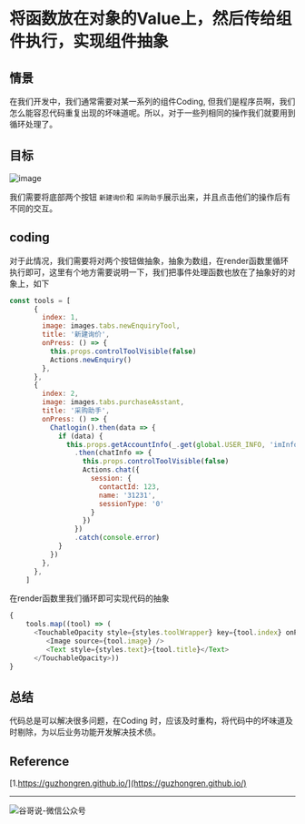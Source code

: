 # 将函数放在对象的Value上，然后传给组件执行，实现组件抽象


## 情景

在我们开发中，我们通常需要对某一系列的组件Coding, 但我们是程序员啊，我们怎么能容忍代码重复出现的坏味道呢。所以，对于一些列相同的操作我们就要用到循环处理了。

## 目标

![image](https://yqfile.alicdn.com/4254ffc9caefb928d7fdb8a60c6ed1aabe2bdc37.png)

我们需要将底部两个按钮 `新建询价`和 `采购助手`展示出来，并且点击他们的操作后有不同的交互。

## coding

对于此情况，我们需要将对两个按钮做抽象，抽象为数组，在render函数里循环执行即可，这里有个地方需要说明一下，我们把事件处理函数也放在了抽象好的对象上，如下

```js
const tools = [
      {
        index: 1,
        image: images.tabs.newEnquiryTool,
        title: '新建询价',
        onPress: () => {
          this.props.controlToolVisible(false)
          Actions.newEnquiry()
        },
      },
      {
        index: 2,
        image: images.tabs.purchaseAsstant,
        title: '采购助手',
        onPress: () => {
          Chatlogin().then(data => {
            if (data) {
              this.props.getAccountInfo(_.get(global.USER_INFO, 'imInfo.mpcAccId'))
                .then(chatInfo => {
                  this.props.controlToolVisible(false)
                  Actions.chat({
                    session: {
                      contactId: 123,
                      name: '31231',
                      sessionType: '0'
                    }
                  })
                })
                .catch(console.error)
            }
          })
        },
      },
    ]
```

在render函数里我们循环即可实现代码的抽象

```js
{
    tools.map((tool) => (
      <TouchableOpacity style={styles.toolWrapper} key={tool.index} onPress={tool.onPress} >
         <Image source={tool.image} />
         <Text style={styles.text}>{tool.title}</Text>
      </TouchableOpacity>))
}

```

## 总结

代码总是可以解决很多问题，在Coding 时，应该及时重构，将代码中的坏味道及时剔除，为以后业务功能开发解决技术债。



## Reference

[1.https://guzhongren.github.io/](https://guzhongren.github.io/)

----
![谷哥说-微信公众号](/images/wechat/扫码_搜索联合传播样式-标准色版.png)

